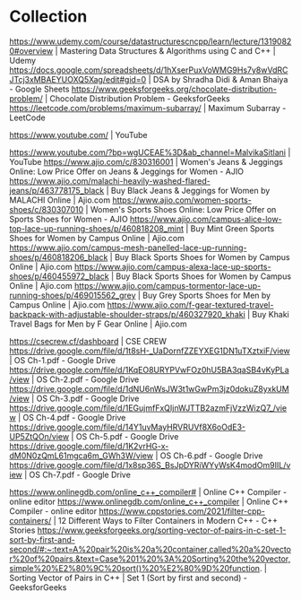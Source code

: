 # Collection
https://www.udemy.com/course/datastructurescncpp/learn/lecture/13190820#overview | Mastering Data Structures & Algorithms using C and C++ | Udemy
https://docs.google.com/spreadsheets/d/1hXserPuxVoWMG9Hs7y8wVdRCJTcj3xMBAEYUOXQ5Xag/edit#gid=0 | DSA by Shradha Didi & Aman Bhaiya - Google Sheets
https://www.geeksforgeeks.org/chocolate-distribution-problem/ | Chocolate Distribution Problem - GeeksforGeeks
https://leetcode.com/problems/maximum-subarray/ | Maximum Subarray - LeetCode

https://www.youtube.com/ | YouTube

https://www.youtube.com/?bp=wgUCEAE%3D&ab_channel=MalvikaSitlani | YouTube
https://www.ajio.com/c/830316001 | Women's Jeans & Jeggings Online: Low Price Offer on Jeans & Jeggings for Women - AJIO
https://www.ajio.com/malachi-heavily-washed-flared-jeans/p/463778175_black | Buy Black Jeans & Jeggings for Women by MALACHI Online | Ajio.com
https://www.ajio.com/women-sports-shoes/c/830307010 | Women's Sports Shoes Online: Low Price Offer on Sports Shoes for Women - AJIO
https://www.ajio.com/campus-alice-low-top-lace-up-running-shoes/p/460818208_mint | Buy Mint Green Sports Shoes for Women by Campus Online | Ajio.com
https://www.ajio.com/campus-mesh-panelled-lace-up-running-shoes/p/460818206_black | Buy Black Sports Shoes for Women by Campus Online | Ajio.com
https://www.ajio.com/campus-alexa-lace-up-sports-shoes/p/460455972_black | Buy Black Sports Shoes for Women by Campus Online | Ajio.com
https://www.ajio.com/campus-tormentor-lace-up-running-shoes/p/469015562_grey | Buy Grey Sports Shoes for Men by Campus Online | Ajio.com
https://www.ajio.com/f-gear-textured-travel-backpack-with-adjustable-shoulder-straps/p/460327920_khaki | Buy Khaki Travel Bags for Men by F Gear Online | Ajio.com

https://csecrew.cf/dashboard | CSE CREW
https://drive.google.com/file/d/1t8sH-_UaDornfZZEYXEG1DN1uTXztxiF/view | OS Ch-1.pdf - Google Drive
https://drive.google.com/file/d/1KqEO8URYPVwFOz0hU5BA3qaSB4vKyPLa/view | OS Ch-2.pdf - Google Drive
https://drive.google.com/file/d/1dNU6nWsJW3t1wGwPm3jz0dokuZ8yxkUM/view | OS Ch-3.pdf - Google Drive
https://drive.google.com/file/d/1EGujmfFxQIjnWJTTB2azmFjVzzWizQ7_/view | OS Ch-4.pdf - Google Drive
https://drive.google.com/file/d/14Y1uvMayHRVRUVf8X6oOdE3-UP5ZtQOn/view | OS Ch-5.pdf - Google Drive
https://drive.google.com/file/d/1K2vrHG-x-dM0N0zQmL61mgca6m_GWh3W/view | OS Ch-6.pdf - Google Drive
https://drive.google.com/file/d/1x8sp36S_BsJpDYRiWYyWsK4modOm9IIL/view | OS Ch-7.pdf - Google Drive

https://www.onlinegdb.com/online_c++_compiler# | Online C++ Compiler - online editor
https://www.onlinegdb.com/online_c++_compiler | Online C++ Compiler - online editor
https://www.cppstories.com/2021/filter-cpp-containers/ | 12 Different Ways to Filter Containers in Modern C++ - C++ Stories
https://www.geeksforgeeks.org/sorting-vector-of-pairs-in-c-set-1-sort-by-first-and-second/#:~:text=A%20pair%20is%20a%20container,called%20a%20vector%20of%20pairs.&text=Case%201%20%3A%20Sorting%20the%20vector,simple%20%E2%80%9C%20sort()%20%E2%80%9D%20function. | Sorting Vector of Pairs in C++ | Set 1 (Sort by first and second) - GeeksforGeeks
